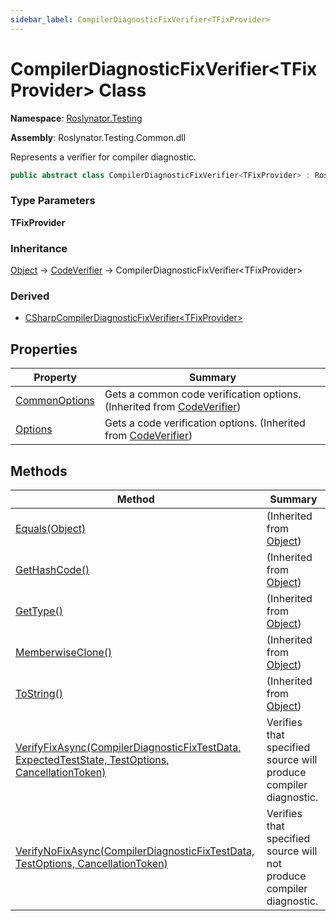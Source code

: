 ```yaml
---
sidebar_label: CompilerDiagnosticFixVerifier<TFixProvider>
---
```


# CompilerDiagnosticFixVerifier&lt;TFixProvider&gt; Class

**Namespace**: [Roslynator.Testing](../index.md)

**Assembly**: Roslynator\.Testing\.Common\.dll

  
Represents a verifier for compiler diagnostic\.

```csharp
public abstract class CompilerDiagnosticFixVerifier<TFixProvider> : Roslynator.Testing.CodeVerifier where TFixProvider : Microsoft.CodeAnalysis.CodeFixes.CodeFixProvider, new()
```

### Type Parameters

**TFixProvider**

### Inheritance

[Object](https://docs.microsoft.com/en-us/dotnet/api/system.object) &#x2192; [CodeVerifier](../CodeVerifier/index.md) &#x2192; CompilerDiagnosticFixVerifier&lt;TFixProvider&gt;

### Derived

* [CSharpCompilerDiagnosticFixVerifier&lt;TFixProvider&gt;](../CSharp/CSharpCompilerDiagnosticFixVerifier-1/index.md)

## Properties

| Property | Summary |
| -------- | ------- |
| [CommonOptions](../CodeVerifier/CommonOptions/index.md) | Gets a common code verification options\. \(Inherited from [CodeVerifier](../CodeVerifier/index.md)\) |
| [Options](../CodeVerifier/Options/index.md) | Gets a code verification options\. \(Inherited from [CodeVerifier](../CodeVerifier/index.md)\) |

## Methods

| Method | Summary |
| ------ | ------- |
| [Equals(Object)](https://docs.microsoft.com/en-us/dotnet/api/system.object.equals) |  \(Inherited from [Object](https://docs.microsoft.com/en-us/dotnet/api/system.object)\) |
| [GetHashCode()](https://docs.microsoft.com/en-us/dotnet/api/system.object.gethashcode) |  \(Inherited from [Object](https://docs.microsoft.com/en-us/dotnet/api/system.object)\) |
| [GetType()](https://docs.microsoft.com/en-us/dotnet/api/system.object.gettype) |  \(Inherited from [Object](https://docs.microsoft.com/en-us/dotnet/api/system.object)\) |
| [MemberwiseClone()](https://docs.microsoft.com/en-us/dotnet/api/system.object.memberwiseclone) |  \(Inherited from [Object](https://docs.microsoft.com/en-us/dotnet/api/system.object)\) |
| [ToString()](https://docs.microsoft.com/en-us/dotnet/api/system.object.tostring) |  \(Inherited from [Object](https://docs.microsoft.com/en-us/dotnet/api/system.object)\) |
| [VerifyFixAsync(CompilerDiagnosticFixTestData, ExpectedTestState, TestOptions, CancellationToken)](VerifyFixAsync/index.md) | Verifies that specified source will produce compiler diagnostic\. |
| [VerifyNoFixAsync(CompilerDiagnosticFixTestData, TestOptions, CancellationToken)](VerifyNoFixAsync/index.md) | Verifies that specified source will not produce compiler diagnostic\. |

